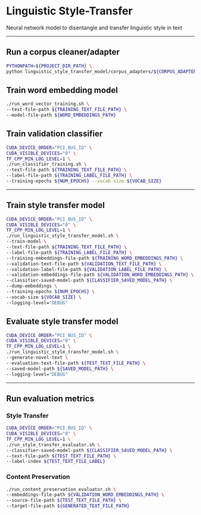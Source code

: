 # Linguistic Style-Transfer

Neural network model to disentangle and transfer linguistic style in text

---

## Run a corpus cleaner/adapter

```bash
PYTHONPATH=${PROJECT_DIR_PATH} \
python linguistic_style_transfer_model/corpus_adapters/${CORPUS_ADAPTER_SCRIPT}.py
```

## Train word embedding model
```bash
./run_word_vector_training.sh \
--text-file-path ${TRAINING_TEXT_FILE_PATH} \
--model-file-path ${WORD_EMBEDDINGS_PATH}
```

## Train validation classifier

```bash
CUDA_DEVICE_ORDER="PCI_BUS_ID" \
CUDA_VISIBLE_DEVICES="0" \
TF_CPP_MIN_LOG_LEVEL=1 \
./run_classifier_training.sh \
--text-file-path ${TRAINING_TEXT_FILE_PATH} \
--label-file-path ${TRAINING_LABEL_FILE_PATH} \
--training-epochs ${NUM_EPOCHS} --vocab-size ${VOCAB_SIZE}
```

---

## Train style transfer model

```bash
CUDA_DEVICE_ORDER="PCI_BUS_ID" \
CUDA_VISIBLE_DEVICES="0" \
TF_CPP_MIN_LOG_LEVEL=1 \
./run_linguistic_style_transfer_model.sh \
--train-model \
--text-file-path ${TRAINING_TEXT_FILE_PATH} \
--label-file-path ${TRAINING_LABEL_FILE_PATH} \
--training-embeddings-file-path ${TRAINING_WORD_EMBEDDINGS_PATH} \
--validation-text-file-path ${VALIDATION_TEXT_FILE_PATH} \
--validation-label-file-path ${VALIDATION_LABEL_FILE_PATH} \
--validation-embeddings-file-path ${VALIDATION_WORD_EMBEDDINGS_PATH} \
--classifier-saved-model-path ${CLASSIFIER_SAVED_MODEL_PATH} \
--dump-embeddings \
--training-epochs ${NUM_EPOCHS} \
--vocab-size ${VOCAB_SIZE} \
--logging-level="DEBUG"
```

## Evaluate style transfer model

```bash
CUDA_DEVICE_ORDER="PCI_BUS_ID" \
CUDA_VISIBLE_DEVICES="0" \
TF_CPP_MIN_LOG_LEVEL=1 \
./run_linguistic_style_transfer_model.sh \
--generate-novel-text \
--evaluation-text-file-path ${TEST_TEXT_FILE_PATH} \
--saved-model-path ${SAVED_MODEL_PATH} \
--logging-level="DEBUG"
```

---

## Run evaluation metrics

### Style Transfer

```bash
CUDA_DEVICE_ORDER="PCI_BUS_ID" \
CUDA_VISIBLE_DEVICES="0" \
TF_CPP_MIN_LOG_LEVEL=1 \
./run_style_transfer_evaluator.sh \
--classifier-saved-model-path ${CLASSIFIER_SAVED_MODEL_PATH} \
--text-file-path ${TEST_TEXT_FILE_PATH} \
--label-index ${TEST_TEXT_FILE_LABEL}
```

### Content Preservation

```bash
./run_content_preservation_evaluator.sh \
--embeddings-file-path ${VALIDATION_WORD_EMBEDDINGS_PATH} \
--source-file-path ${TEST_TEXT_FILE_PATH} \
--target-file-path ${GENERATED_TEXT_FILE_PATH}
```
